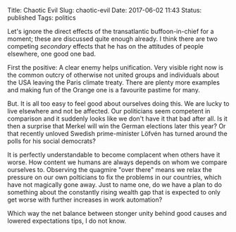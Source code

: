 Title: Chaotic Evil
Slug: chaotic-evil
Date: 2017-06-02 11:43
Status: published
Tags: politics

Let's ignore the direct effects of the transatlantic buffoon-in-chief for a
moment; these are discussed quite enough already. I think there are two
competing _secondary_ effects that he has on the attitudes of people elsewhere,
one good one bad.

First the positive: A clear enemy helps unification. Very visible right now is
the common outcry of otherwise not united groups and individuals about the USA
leaving the Paris climate treaty. There are plenty more examples and making fun
of the Orange one is a favourite pastime for many.

But. It is all too easy to feel good about ourselves doing this. We are lucky
to live elsewhere and not be affected. Our politicians seem competent in
comparison and it suddenly looks like we don't have it that bad after all.  Is
it then a surprise that Merkel will win the German elections later this year?
Or that recently unloved Swedish prime-minister Löfvén has turned around the
polls for his social democrats?

It is perfectly understandable to become complacent when others have it worse.
How content we humans are always depends on whom we compare ourselves to.
Observing the quagmire "over there" means we relax the pressure on our own
polticians to fix the problems in our countries, which have not magically gone
away. Just to name one, do we have a plan to do something about the constantly
rising wealth gap that is expected to only get worse with further increases in
work automation?

Which way the net balance between stonger unity behind good causes and lowered
expectations tips, I do not know.
